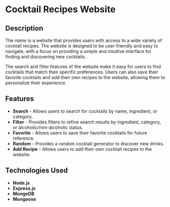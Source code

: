 # Cocktail Recipes Website


## Description

The *name* is a website that provides users with access to a wide variety of cocktail recipes. The website is designed to be user-friendly and easy to navigate, with a focus on providing a simple and intuitive interface for finding and discovering new cocktails.

The search and filter features of the website make it easy for users to find cocktails that match their specific preferences. Users can also save their favorite cocktails and add their own recipes to the website, allowing them to personalize their experience.


## Features

- **Search** - Allows users to search for cocktails by name, ingredient, or category.
- **Filter** - Provides filters to refine search results by ingredient, category, or alcoholic/non-alcoholic status.
- **Favorite** - Allows users to save their favorite cocktails for future reference.
- **Random** - Provides a random cocktail generator to discover new drinks.
- **Add Recipe** - Allows users to add their own cocktail recipes to the website.


## Technologies Used

- **Node.js**
- **Express.js**
- **MongoDB**
- **Mongoose**
